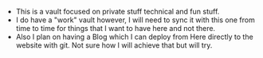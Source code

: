 
- This is a vault focused on private stuff technical and fun stuff. 
- I do have a "work" vault however, I will need to sync it with this one from time to time for things that I want to have here and not there. 
- Also I plan on having a Blog which I can deploy from Here directly to the website with git. Not sure how I will achieve that but will try. 